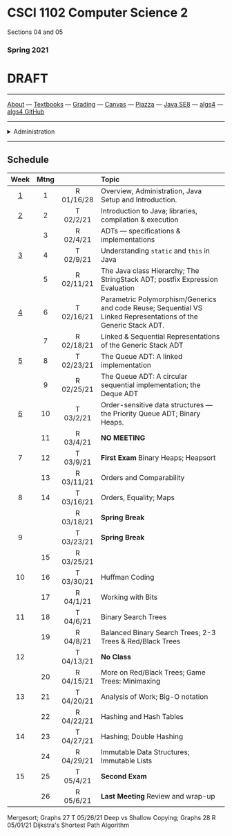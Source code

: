 # CSCI 1102 Computer Science 2

Sections 04 and 05

### Spring 2021

# DRAFT 

---

[About](resources/about.md) —  [Textbooks](resources/textbooks.md) —  [Grading](resources/grading.md) —  [Canvas](https://bostoncollege.instructure.com/courses/1619778)  —  [Piazza](https://piazza.com/class/kkaaqjvvwfl2zp) —  [Java SE8](https://docs.oracle.com/javase/8/docs/api/index.html?overview-summary.html) — [algs4](https://algs4.cs.princeton.edu/) — [algs4 GitHub](https://github.com/kevin-wayne/algs4)

---
<details>
  <summary>Administration</summary>

+ [Meets On Line](https://bccte.zoom.us/j/3306891980): Tuesdays and Thursdays 1:30PM - 2:45PM and again at 3PM - 4:15PM.

#### Instructor:

 [Robert Muller](http://www.cs.bc.edu/~muller/), **Office Hours**: Wednesdays 2PM - 4:30PM, Thursdays 4:30PM - 6PM [Zoom](https://bccte.zoom.us/j/3306891980).

#### Teaching Assistants:

<details open> <summary>Callie Sardina, Head Teaching Assistant</summary>


+ **Office Hours**: Thursdays, 9AM - 11AM [Zoom](https://bccte.zoom.us/j/2175950858?pwd=QkpyTkVkR0IremQ5eWFGeStIOHdXUT09).

</details>

<details open><summary>Kristen Bayreuther</summary>

+ **Office Hours**: Wednesdays 4:30PM - 5:30PM, Fridays 3:30PM - 4:30PM [Zoom](https://bccte.zoom.us/j/3535839037).

</details>

<details open> <summary>Emma Huang</summary>

+ **Office Hours**: Sundays 10AM - 12PM [Zoom](https://bccte.zoom.us/j/2780123327).

</details>

<details open> <summary>Liam Murphy</summary>

+ **Office Hours**: Tuesdays 10:30AM - 11:30AM, Fridays 2PM - 3PM [Zoom](https://bccte.zoom.us/j/3085424208).

</details>

</details>

---
## Schedule

|                   Week                    | Mtng |            | Topic                                                        |
| :---------------------------------------: | :--: | :--------: | :----------------------------------------------------------- |
| [1](https://github.com/BC-CSCI1102/week1) |  1   | R 01/16/28 | Overview, Administration, Java Setup and Introduction.       |
| [2](https://github.com/BC-CSCI1102/week2) |  2   | T 02/2/21  | Introduction to Java; libraries, compilation & execution     |
|                                           |  3   | R 02/4/21  | ADTs — specifications & implementations                      |
| [3](https://github.com/BC-CSCI1102/week3) |  4   | T 02/9/21  | Understanding `static` and `this` in Java                    |
|                                           |  5   | R 02/11/21 | The Java class Hierarchy; The StringStack ADT; postfix Expression Evaluation |
| [4](https://github.com/BC-CSCI1102/week4) |  6   | T 02/16/21 | Parametric Polymorphism/Generics and code Reuse; Sequential VS Linked Representations of the Generic Stack ADT. |
|                                           |  7   | R 02/18/21 | Linked & Sequential Representations of the Generic Stack ADT |
| [5](https://github.com/BC-CSCI1102/week5) |  8   | T 02/23/21 | The Queue ADT: A linked implementation                       |
|                                           |  9   | R 02/25/21 | The Queue ADT: A circular sequential implementation; the Deque ADT |
| [6](https://github.com/BC-CSCI1102/week6) |  10  | T 03/2/21  | Order-sensitive data structures — the Priority Queue ADT; Binary Heaps. |
|                                           |  11  | R 03/4/21  | **NO MEETING**                                               |
|                     7                     |  12  | T 03/9/21  | **First Exam** Binary Heaps; Heapsort                        |
|                                           |  13  | R 03/11/21 | Orders and Comparability                                     |
|                     8                     |  14  | T 03/16/21 | Orders, Equality; Maps                                       |
|                                           |      | R 03/18/21 | **Spring Break**                                             |
|                     9                     |      | T 03/23/21 | **Spring Break**                                             |
|                                           |  15  | R 03/25/21 |                                                              |
|                    10                     |  16  | T 03/30/21 | Huffman Coding                                               |
|                                           |  17  | R 04/1/21  | Working with Bits                                            |
|                    11                     |  18  | T 04/6/21  | Binary Search Trees                                          |
|                                           |  19  | R 04/8/21  | Balanced Binary Search Trees; 2-3 Trees & Red/Black Trees    |
|                    12                     |      | T 04/13/21 | **No Class**                                                 |
|                                           |  20  | R 04/15/21 | More on Red/Black Trees; Game Trees: Minimaxing              |
|                    13                     |  21  | T 04/20/21 | Analysis of Work; Big-O notation                             |
|                                           |  22  | R 04/22/21 | Hashing and Hash Tables                                      |
|                    14                     |  23  | T 04/27/21 | Hashing; Double Hashing                                      |
|                                           |  24  | R 04/29/21 | Immutable Data Structures; Immutable Lists                   |
|                    15                     |  25  | T 05/4/21  | **Second Exam**                                              |
|                                           |  26  | R 05/6/21  | **Last Meeting** Review and wrap-up                          |

Mergesort; Graphs    27  T 05/26/21  Deep vs Shallow Copying; Graphs    28  R 05/01/21  Dijkstra's Shortest Path Algorithm